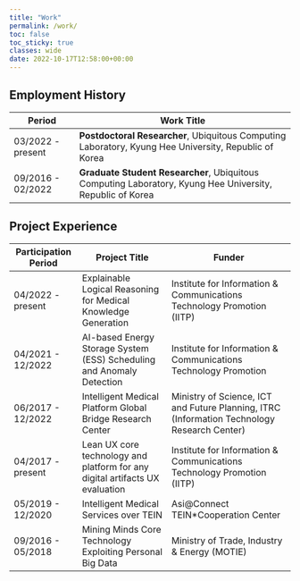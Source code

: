 ```yaml
---
title: "Work"
permalink: /work/
toc: false
toc_sticky: true
classes: wide
date: 2022-10-17T12:58:00+00:00
---
```


## Employment History

| Period            | Work Title                                                                                         |
| ----------------- | -------------------------------------------------------------------------------------------------- |
| 03/2022 - present | **Postdoctoral Researcher**, Ubiquitous Computing Laboratory, Kyung Hee University, Republic of Korea     |
| 09/2016 - 02/2022 | **Graduate Student Researcher**, Ubiquitous Computing Laboratory, Kyung Hee University, Republic of Korea |

## Project Experience

| Participation Period          | Project Title                                                                 | Funder
| ------------------------------| ------------------------------------------------------------------------------| -----------------------------------------------------------------|
| 04/2022 - present             | Explainable Logical Reasoning for Medical Knowledge Generation                | Institute for Information & Communications Technology Promotion (IITP) |
| 04/2021 - 12/2022             | AI-based Energy Storage System (ESS) Scheduling and Anomaly Detection         | Institute for Information & Communications Technology Promotion |
| 06/2017 - 12/2022             | Intelligent Medical Platform Global Bridge Research Center                    | Ministry of Science, ICT and Future Planning, ITRC (Information Technology Research Center) |
| 04/2017 - present             | Lean UX core technology and platform for any digital artifacts UX evaluation  | Institute for Information & Communications Technology Promotion (IITP) |
| 05/2019 - 12/2020             | Intelligent Medical Services over TEIN                                        | Asi@Connect TEIN\*Cooperation Center |
| 09/2016 - 05/2018             | Mining Minds Core Technology Exploiting Personal Big Data                     | Ministry of Trade, Industry & Energy (MOTIE) |

